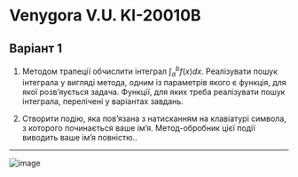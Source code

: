 # Venygora V.U. KI-20010B
## Варіант 1

1. Методом трапеції обчислити інтеграл $\int^b_a f(x)dx$. Реалізувати пошук інтеграла у вигляді метода, одним із параметрів якого є функція, для якої розв’яується задача. Функції, для яких треба реалізувати пошук інтеграла, перелічені у варіантах завдань.

2. Створити подію, яка пов’язана з натисканням на клавіатурі символа, з которого починається ваше ім’я. Метод-обробник цієї події виводить ваше ім’я повністю..

---
![image](https://user-images.githubusercontent.com/86704349/198315465-c3e8fc4a-c76b-4e2a-abd3-6829e1d4bfe2.png)


